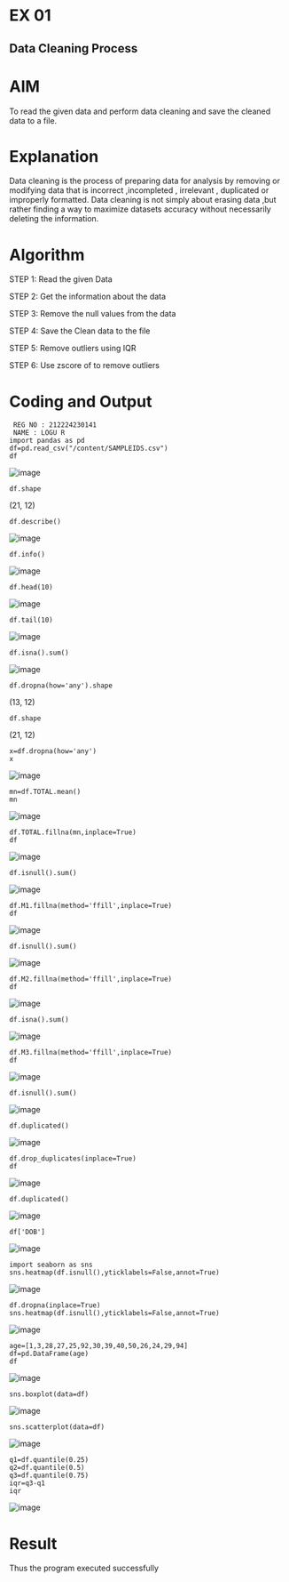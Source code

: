 # EX  01
## Data Cleaning Process

# AIM
To read the given data and perform data cleaning and save the cleaned data to a file.

# Explanation
Data cleaning is the process of preparing data for analysis by removing or modifying data that is incorrect ,incompleted , irrelevant , duplicated or improperly formatted. Data cleaning is not simply about erasing data ,but rather finding a way to maximize datasets accuracy without necessarily deleting the information.

# Algorithm
STEP 1: Read the given Data

STEP 2: Get the information about the data

STEP 3: Remove the null values from the data

STEP 4: Save the Clean data to the file

STEP 5: Remove outliers using IQR

STEP 6: Use zscore of to remove outliers

# Coding and Output
```
 REG NO : 212224230141
 NAME : LOGU R
import pandas as pd
df=pd.read_csv("/content/SAMPLEIDS.csv")
df
```
![image](https://github.com/user-attachments/assets/1851cba8-5668-46c5-b2a7-58f2f5acf9f7)

```
df.shape
```
(21, 12)

```
df.describe()
```
![image](https://github.com/user-attachments/assets/e9260436-813d-4fd9-bafc-16c99e1d0242)
```
df.info()
```
![image](https://github.com/user-attachments/assets/71c14613-8cfe-4d93-b8c7-332b357a84e6)
```
df.head(10)
```
![image](https://github.com/user-attachments/assets/c2da3024-d9dc-4a50-bb47-68d16ea49fcc)

```
df.tail(10)
```
![image](https://github.com/user-attachments/assets/bf98a7de-6771-4896-833b-b0cea0f4e271)

```
df.isna().sum()
```
![image](https://github.com/user-attachments/assets/6815d05d-9e0d-4d76-b306-a1150cb98d3d)

```
df.dropna(how='any').shape
```
(13, 12)

```
df.shape
```
(21, 12)

```
x=df.dropna(how='any')
x
```
![image](https://github.com/user-attachments/assets/6cf22cdd-9d7e-4adb-8e20-e59776d292d5)

```
mn=df.TOTAL.mean()
mn
```
![image](https://github.com/user-attachments/assets/528860cd-8b01-4687-9dc2-22d6c89a1c62)

```
df.TOTAL.fillna(mn,inplace=True)
df
```

![image](https://github.com/user-attachments/assets/57b388bf-3227-4815-8892-200cceaee871)

```
df.isnull().sum()
```
![image](https://github.com/user-attachments/assets/4060aa41-a1fd-4eb7-bec3-7f632eb795f2)
```
df.M1.fillna(method='ffill',inplace=True)
df
```
![image](https://github.com/user-attachments/assets/1553b527-25bd-460c-8d1b-881242609750)
```
df.isnull().sum()
```
![image](https://github.com/user-attachments/assets/b800bc63-dcc8-43a7-9cc8-d67c93b1baff)
```
df.M2.fillna(method='ffill',inplace=True)
df
```
![image](https://github.com/user-attachments/assets/62d89f13-619b-4e08-aa3b-f2267e0fccc7)

```
df.isna().sum()
```
![image](https://github.com/user-attachments/assets/29aa195e-e6f9-444c-9a2a-f97fc5276446)
```
df.M3.fillna(method='ffill',inplace=True)
df
```
![image](https://github.com/user-attachments/assets/2fa0ceb9-3678-413f-a537-2b0cd3f75746)
```
df.isnull().sum()
```
![image](https://github.com/user-attachments/assets/556bfd82-caea-45b5-a2f0-2da681f754f5)
```
df.duplicated()
```
![image](https://github.com/user-attachments/assets/c64f84e4-e6d3-4b1d-a38f-589198ad4288)
```
df.drop_duplicates(inplace=True)
df
```

![image](https://github.com/user-attachments/assets/071b9d75-6cf6-4fc4-8f31-ef3cdef84b99)
```
df.duplicated()
```
![image](https://github.com/user-attachments/assets/17e73991-18f5-49d7-8206-ca7f475c02f0)
```
df['DOB']
```
![image](https://github.com/user-attachments/assets/2c0883bf-3e20-4479-80ce-7a6b455131c9)
```
import seaborn as sns
sns.heatmap(df.isnull(),yticklabels=False,annot=True)
```
![image](https://github.com/user-attachments/assets/6a44d724-6bfb-43fe-b7d0-3b3a1e2e0131)
```
df.dropna(inplace=True)
sns.heatmap(df.isnull(),yticklabels=False,annot=True)
```
![image](https://github.com/user-attachments/assets/256f685b-47cd-4e0c-b678-92b8ab963ce3)
```
age=[1,3,28,27,25,92,30,39,40,50,26,24,29,94]
df=pd.DataFrame(age)
df
```
![image](https://github.com/user-attachments/assets/b7133cbf-3ab5-48ef-9c7a-50a8001ab2dd)
```
sns.boxplot(data=df)
```
![image](https://github.com/user-attachments/assets/c4938f63-b3ae-4d14-a556-548f010efc72)
```
sns.scatterplot(data=df)
```
![image](https://github.com/user-attachments/assets/caca0cb3-41c3-4481-983d-ec781a53b5dd)
```
q1=df.quantile(0.25)
q2=df.quantile(0.5)
q3=df.quantile(0.75)
iqr=q3-q1
iqr
```

![image](https://github.com/user-attachments/assets/51bd3e9c-8a4e-42cb-82e5-27f86fdb113f)
























# Result
Thus the program executed successfully          
